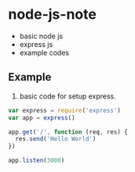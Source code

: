 # node-js-note
 * basic node js
 * express js
 * example codes

## Example ##
1. basic code for setup express.
  ```js
  var express = require('express')
  var app = express()

  app.get('/', function (req, res) {
    res.send('Hello World')
  })

  app.listen(3000)
  ```
